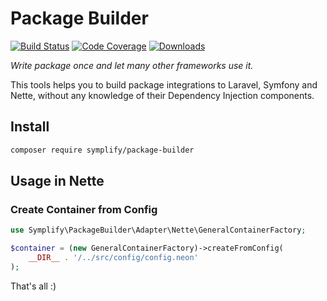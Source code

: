 # Package Builder

[![Build Status](https://img.shields.io/travis/Symplify/PackageBuilder/master.svg?style=flat-square)](https://travis-ci.org/Symplify/PackageBuilder)
[![Code Coverage](https://img.shields.io/scrutinizer/coverage/g/Symplify/PackageBuilder.svg?style=flat-square)](https://scrutinizer-ci.com/g/Symplify/PackageBuilder)
[![Downloads](https://img.shields.io/packagist/dt/symplify/package-builder.svg?style=flat-square)](https://packagist.org/packages/symplify/package-builder)

*Write package once and let many other frameworks use it.*

This tools helps you to build package integrations to Laravel, Symfony and Nette, without any knowledge of their Dependency Injection components.

## Install

```bash
composer require symplify/package-builder
```


## Usage in Nette

### Create Container from Config

```php
use Symplify\PackageBuilder\Adapter\Nette\GeneralContainerFactory;

$container = (new GeneralContainerFactory)->createFromConfig(
    __DIR__ . '/../src/config/config.neon'
);
```

That's all :)
